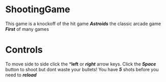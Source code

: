 # ShootingGame

This game is a knockoff of the hit game ***Astroids*** the classic arcade game
***First*** of many games

# Controls

To move side to side click the ***left** or ***right*** arrow keys.
Click the ***Space*** button to shoot but dont waste your bullets! You have ***5*** shots before you need to ***reload***


